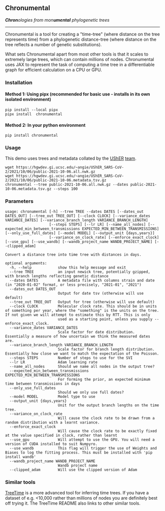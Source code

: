 ## Chronumental
***Chron**&#8203;ologies from mon&#8203;**umental** phylogenetic trees*

<hr>

Chronumental is a tool for creating a "time-tree" (where distance on the tree represents time) from a phylogenetic distance-tree (where distance on the tree reflects a number of genetic substitutions).

What sets Chronumental apart from most other tools is that it scales to extremely large trees, which can contain millions of nodes. Chronumental uses JAX to represent the task of computing a time tree in a differentiable graph for efficient calculation on a CPU or GPU.

### Installation

#### Method 1: Using pipx (recommended for basic use - installs in its own isolated environment)
```
pip install --local pipx
pipx install  chronumental
```

#### Method 2: In your python environment
```
pip install chronumental
```

### Usage
This demo uses trees and metadata collated by the [UShER](https://github.com/yatisht/usher) [team](https://hgwdev.gi.ucsc.edu/~angie/UShER_SARS-CoV-2/).
```
wget https://hgwdev.gi.ucsc.edu/~angie/UShER_SARS-CoV-2/2021/10/06/public-2021-10-06.all.nwk.gz
wget https://hgwdev.gi.ucsc.edu/~angie/UShER_SARS-CoV-2/2021/10/06/public-2021-10-06.metadata.tsv.gz
chronumental --tree public-2021-10-06.all.nwk.gz --dates public-2021-10-06.metadata.tsv.gz --steps 100
```

### Parameters
```
usage: chronumental [-h] --tree TREE --dates DATES [--dates_out DATES_OUT] [--tree_out TREE_OUT] [--clock CLOCK] [--variance_dates VARIANCE_DATES] [--variance_branch_length VARIANCE_BRANCH_LENGTH]
                    [--steps STEPS] [--lr LR] [--name_all_nodes] [--expected_min_between_transmissions EXPECTED_MIN_BETWEEN_TRANSMISSIONS] [--only_use_full_dates] [--model MODEL] [--output_unit {days,years}]
                    [--variance_on_clock_rate] [--enforce_exact_clock] [--use_gpu] [--use_wandb] [--wandb_project_name WANDB_PROJECT_NAME] [--clipped_adam]

Convert a distance tree into time tree with distances in days.

optional arguments:
  -h, --help            show this help message and exit
  --tree TREE           an input newick tree, potentially gzipped, with branch lengths reflecting genetic distance
  --dates DATES         A metadata file with columns strain and date (in "2020-01-02" format, or less precisely, "2021-01", "2021")
  --dates_out DATES_OUT
                        Output for date tsv (otherwise will use default)
  --tree_out TREE_OUT   Output for tree (otherwise will use default)
  --clock CLOCK         Molecular clock rate. This should be in units of something per year, where the "something" is the units on the tree. If not given we will attempt to estimate this by RTT. This is only
                        used as a starting point, unless you supply --enforce_exact_clock.
  --variance_dates VARIANCE_DATES
                        Scale factor for date distribution. Essentially a measure of how uncertain we think the measured dates are.
  --variance_branch_length VARIANCE_BRANCH_LENGTH
                        Scale factor for branch length distribution. Essentially how close we want to match the expectation of the Poisson.
  --steps STEPS         Number of steps to use for the SVI
  --lr LR               Adam learning rate
  --name_all_nodes      Should we name all nodes in the output tree?
  --expected_min_between_transmissions EXPECTED_MIN_BETWEEN_TRANSMISSIONS
                        For forming the prior, an expected minimum time between transmissions in days
  --only_use_full_dates
                        Should we only use full dates?
  --model MODEL         Model type to use
  --output_unit {days,years}
                        Unit for the output branch lengths on the time tree.
  --variance_on_clock_rate
                        Will cause the clock rate to be drawn from a random distribution with a learnt variance.
  --enforce_exact_clock
                        Will cause the clock rate to be exactly fixed at the value specified in clock, rather than learnt
  --use_gpu             Will attempt to use the GPU. You will need a version of CUDA installed to suit Numpyro.
  --use_wandb           This flag will trigger the use of Weights and Biases to log the fitting process. This must be installed with 'pip install wandb'
  --wandb_project_name WANDB_PROJECT_NAME
                        Wandb project name
  --clipped_adam        Will use the clipped version of Adam
```

### Similar tools
[TreeTime](https://github.com/neherlab/treetime) is a more advanced tool for inferring time trees. If you have a dataset of e.g. <10,000 rather than millions of nodes you are definitely best off trying it. The TreeTime README also links to other similar tools.
